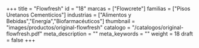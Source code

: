 +++
title = "Flowfresh"
id = "18"
marcas = ["Flowcrete"]
familias = ["Pisos Uretanos Cementicios"]
industrias = ["Alimentos y Bebidas","Energía","Biofarmacéuticos"]
thumbnail = "images/productos/original-flowfresh"
catalogo = "/catalogos/original-flowfresh.pdf"
meta_description = ""
meta_keywords = ""
weight = 18
draft = false
+++
